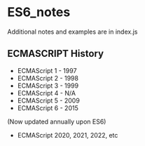 # ES6_notes
Additional notes and examples are in index.js

## ECMASCRIPT History
- ECMAScript 1 - 1997
- ECMAScript 2 - 1998
- ECMAScript 3 - 1999
- ECMAScript 4 - N/A
- ECMAScript 5 - 2009
- ECMAScript 6 - 2015

(Now updated annually upon ES6)
- ECMAScript 2020, 2021, 2022, etc

